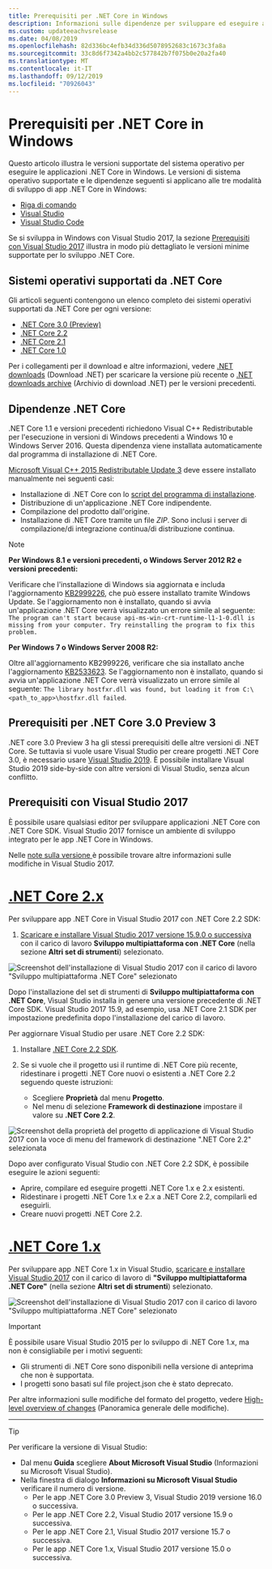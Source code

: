 ```yaml
---
title: Prerequisiti per .NET Core in Windows
description: Informazioni sulle dipendenze per sviluppare ed eseguire applicazioni .NET Core in computer Windows.
ms.custom: updateeachvsrelease
ms.date: 04/08/2019
ms.openlocfilehash: 82d336bc4efb34d336d5078952683c1673c3fa8a
ms.sourcegitcommit: 33c8d6f7342a4bb2c577842b7f075b0e20a2fa40
ms.translationtype: MT
ms.contentlocale: it-IT
ms.lasthandoff: 09/12/2019
ms.locfileid: "70926043"
---
```

# <a name="prerequisites-for-net-core-on-windows"></a>Prerequisiti per .NET Core in Windows

Questo articolo illustra le versioni supportate del sistema operativo per eseguire le applicazioni .NET Core in Windows. Le versioni di sistema operativo supportate e le dipendenze seguenti si applicano alle tre modalità di sviluppo di app .NET Core in Windows:

* [Riga di comando](tutorials/using-with-xplat-cli.md)
* [Visual Studio](https://www.visualstudio.com/downloads/?utm_medium=microsoft&utm_source=docs.microsoft.com&utm_campaign=button+cta&utm_content=download+vs2017)
* [Visual Studio Code](https://code.visualstudio.com/)

Se si sviluppa in Windows con Visual Studio 2017, la sezione [Prerequisiti con Visual Studio 2017](#prerequisites-with-visual-studio-2017) illustra in modo più dettagliato le versioni minime supportate per lo sviluppo .NET Core.

## <a name="net-core-supported-operating-systems"></a>Sistemi operativi supportati da .NET Core

Gli articoli seguenti contengono un elenco completo dei sistemi operativi supportati da .NET Core per ogni versione:

* [.NET Core 3.0 (Preview)](https://github.com/dotnet/core/blob/master/release-notes/3.0/3.0-supported-os.md)
* [.NET Core 2.2](https://github.com/dotnet/core/blob/master/release-notes/2.2/2.2-supported-os.md)
* [.NET Core 2.1](https://github.com/dotnet/core/blob/master/release-notes/2.1/2.1-supported-os.md)
* [.NET Core 1.0](https://github.com/dotnet/core/blob/master/release-notes/1.0/1.0-supported-os.md)

Per i collegamenti per il download e altre informazioni, vedere [.NET downloads](https://dotnet.microsoft.com/download) (Download .NET) per scaricare la versione più recente o [.NET downloads archive](https://dotnet.microsoft.com/download/archives#dotnet-core) (Archivio di download .NET) per le versioni precedenti.

## <a name="net-core-dependencies"></a>Dipendenze .NET Core

.NET Core 1.1 e versioni precedenti richiedono Visual C++ Redistributable per l'esecuzione in versioni di Windows precedenti a Windows 10 e Windows Server 2016. Questa dipendenza viene installata automaticamente dal programma di installazione di .NET Core.

[Microsoft Visual C++ 2015 Redistributable Update 3](https://www.microsoft.com/download/details.aspx?id=52685) deve essere installato manualmente nei seguenti casi:

* Installazione di .NET Core con lo [script del programma di installazione](./tools/dotnet-install-script.md).
* Distribuzione di un'applicazione .NET Core indipendente.
* Compilazione del prodotto dall'origine.
* Installazione di .NET Core tramite un file *ZIP*. Sono inclusi i server di compilazione/di integrazione continua/di distribuzione continua.

> [!NOTE]
> **Per Windows 8.1 e versioni precedenti, o Windows Server 2012 R2 e versioni precedenti:**
>
> Verificare che l'installazione di Windows sia aggiornata e includa l'aggiornamento [KB2999226](https://support.microsoft.com/help/2999226/update-for-universal-c-runtime-in-windows), che può essere installato tramite Windows Update. Se l'aggiornamento non è installato, quando si avvia un'applicazione .NET Core verrà visualizzato un errore simile al seguente: `The program can't start because api-ms-win-crt-runtime-l1-1-0.dll is missing from your computer. Try reinstalling the program to fix this problem.`
>
> **Per Windows 7 o Windows Server 2008 R2:**
>
> Oltre all'aggiornamento KB2999226, verificare che sia installato anche l'aggiornamento [KB2533623](https://support.microsoft.com/help/2533623/microsoft-security-advisory-insecure-library-loading-could-allow-remot). Se l'aggiornamento non è installato, quando si avvia un'applicazione .NET Core verrà visualizzato un errore simile al seguente: `The library hostfxr.dll was found, but loading it from C:\<path_to_app>\hostfxr.dll failed`.

## <a name="prerequisites-for-net-core-30-preview-3"></a>Prerequisiti per .NET Core 3.0 Preview 3

.NET core 3.0 Preview 3 ha gli stessi prerequisiti delle altre versioni di .NET Core. Se tuttavia si vuole usare Visual Studio per creare progetti .NET Core 3.0, è necessario usare [Visual Studio 2019](https://visualstudio.microsoft.com/downloads/?utm_medium=microsoft&utm_source=docs.microsoft.com&utm_campaign=inline+link&utm_content=download+vs2019). È possibile installare Visual Studio 2019 side-by-side con altre versioni di Visual Studio, senza alcun conflitto.

## <a name="prerequisites-with-visual-studio-2017"></a>Prerequisiti con Visual Studio 2017
    
È possibile usare qualsiasi editor per sviluppare applicazioni .NET Core con .NET Core SDK. Visual Studio 2017 fornisce un ambiente di sviluppo integrato per le app .NET Core in Windows.

Nelle [note sulla versione ](/visualstudio/releasenotes/vs2017-relnotes) è possibile trovare altre informazioni sulle modifiche in Visual Studio 2017.

# <a name="net-core-2xtabnetcore2x"></a>[.NET Core 2.x](#tab/netcore2x)

Per sviluppare app .NET Core in Visual Studio 2017 con .NET Core 2.2 SDK:

 1. [Scaricare e installare Visual Studio 2017 versione 15.9.0 o successiva](/visualstudio/install/install-visual-studio) con il carico di lavoro **Sviluppo multipiattaforma con .NET Core** (nella sezione **Altri set di strumenti**) selezionato.

![Screenshot dell'installazione di Visual Studio 2017 con il carico di lavoro "Sviluppo multipiattaforma .NET Core" selezionato](./media/windows-prerequisites/vs-2017-workloads.jpg)

Dopo l'installazione del set di strumenti di **Sviluppo multipiattaforma con .NET Core**, Visual Studio installa in genere una versione precedente di .NET Core SDK.
Visual Studio 2017 15.9, ad esempio, usa .NET Core 2.1 SDK per impostazione predefinita dopo l'installazione del carico di lavoro.

Per aggiornare Visual Studio per usare .NET Core 2.2 SDK:

 1. Installare [.NET Core 2.2 SDK](https://dotnet.microsoft.com/download).

 1. Se si vuole che il progetto usi il runtime di .NET Core più recente, ridestinare i progetti .NET Core nuovi o esistenti a .NET Core 2.2 seguendo queste istruzioni:

    * Scegliere **Proprietà** dal menu **Progetto**.
    * Nel menu di selezione **Framework di destinazione** impostare il valore su **.NET Core 2.2**.

![Screenshot della proprietà del progetto di applicazione di Visual Studio 2017 con la voce di menu del framework di destinazione ".NET Core 2.2" selezionata](./media/windows-prerequisites/targeting-dotnet-core.jpg)

Dopo aver configurato Visual Studio con .NET Core 2.2 SDK, è possibile eseguire le azioni seguenti:

* Aprire, compilare ed eseguire progetti .NET Core 1.x e 2.x esistenti.
* Ridestinare i progetti .NET Core 1.x e 2.x a .NET Core 2.2, compilarli ed eseguirli.
* Creare nuovi progetti .NET Core 2.2.

# <a name="net-core-1xtabnetcore1x"></a>[.NET Core 1.x](#tab/netcore1x)

Per sviluppare app .NET Core 1.x in Visual Studio, [scaricare e installare Visual Studio 2017](/visualstudio/install/install-visual-studio) con il carico di lavoro di **"Sviluppo multipiattaforma .NET Core"** (nella sezione **Altri set di strumenti**) selezionato.

![Screenshot dell'installazione di Visual Studio 2017 con il carico di lavoro "Sviluppo multipiattaforma .NET Core" selezionato](./media/windows-prerequisites/vs-workloads.jpg)

> [!IMPORTANT]
> È possibile usare Visual Studio 2015 per lo sviluppo di .NET Core 1.x, ma non è consigliabile per i motivi seguenti:
>
> * Gli strumenti di .NET Core sono disponibili nella versione di anteprima che non è supportata.
> * I progetti sono basati sul file project.json che è stato deprecato.
>
> Per altre informazioni sulle modifiche del formato del progetto, vedere [High-level overview of changes](./tools/cli-msbuild-architecture.md) (Panoramica generale delle modifiche).

---

<a name="vs-mapping"></a>

> [!TIP]
> Per verificare la versione di Visual Studio:
>
> * Dal menu **Guida** scegliere **About Microsoft Visual Studio** (Informazioni su Microsoft Visual Studio).
> * Nella finestra di dialogo **Informazioni su Microsoft Visual Studio** verificare il numero di versione.
>   * Per le app .NET Core 3.0 Preview 3, Visual Studio 2019 versione 16.0 o successiva.
>   * Per le app .NET Core 2.2, Visual Studio 2017 versione 15.9 o successiva.
>   * Per le app .NET Core 2.1, Visual Studio 2017 versione 15.7 o successiva.
>   * Per le app .NET Core 1.x, Visual Studio 2017 versione 15.0 o successiva.
